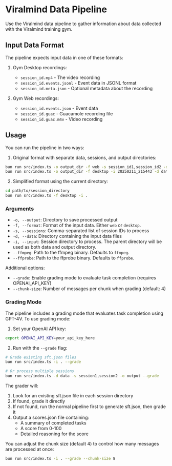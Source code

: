 # Viralmind Data Pipeline

Use the Viralmind data pipeline to gather information about data collected with the Viralmind training gym.

## Input Data Format

The pipeline expects input data in one of these formats:

1. Gym Desktop recordings:

   - `session_id.mp4` - The video recording
   - `session_id.events.jsonl` - Event data in JSONL format
   - `session_id.meta.json` - Optional metadata about the recording

2. Gym Web recordings:
   - `session_id.events.json` - Event data
   - `session_id.guac` - Guacamole recording file
   - `session_id.guac.m4v` - Video recording

## Usage

You can run the pipeline in two ways:

1. Original format with separate data, sessions, and output directories:

```bash
bun run src/index.ts -o output_dir -f web -s session_id1,session_id2 -d data_directory
bun run src/index.ts -o output_dir -f desktop -i 20250211_215443 -d data
```

2. Simplified format using the current directory:

```bash
cd path/to/session_directory
bun run src/index.ts -f desktop -i .
```

### Arguments

- `-o, --output`: Directory to save processed output
- `-f, --format`: Format of the input data. Either `web` or `desktop`.
- `-s, --sessions`: Comma-separated list of session IDs to process
- `-d, --data`: Directory containing the input data files
- `-i, --input`: Session directory to process. The parent directory will be used as both data and output directory.
- `--ffmpeg`: Path to the ffmpeg binary. Defaults to `ffmpeg`.
- `--ffprobe`: Path to the ffprobe binary. Defaults to `ffprobe`.

Additional options:

- `--grade`: Enable grading mode to evaluate task completion (requires OPENAI_API_KEY)
- `--chunk-size`: Number of messages per chunk when grading (default: 4)

### Grading Mode

The pipeline includes a grading mode that evaluates task completion using GPT-4V. To use grading mode:

1. Set your OpenAI API key:

```bash
export OPENAI_API_KEY=your_api_key_here
```

2. Run with the `--grade` flag:

```bash
# Grade existing sft.json files
bun run src/index.ts -i . --grade

# Or process multiple sessions
bun run src/index.ts -d data -s session1,session2 -o output --grade
```

The grader will:

1. Look for an existing sft.json file in each session directory
2. If found, grade it directly
3. If not found, run the normal pipeline first to generate sft.json, then grade it
4. Output a scores.json file containing:
   - A summary of completed tasks
   - A score from 0-100
   - Detailed reasoning for the score

You can adjust the chunk size (default 4) to control how many messages are processed at once:

```bash
bun run src/index.ts -i . --grade --chunk-size 8
```
